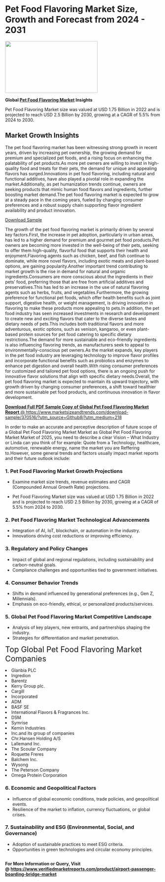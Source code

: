 <H1>Pet Food Flavoring Market Size, Growth and Forecast from 2024 - 2031</H1><img class="aligncenter size-medium wp-image-584254" src="https://thirdeyenews.in/wp-content/uploads/2024/09/Global-Market-Research-300x168.jpeg" alt="" width="300" height="168" /><p><strong>Global&nbsp;<a href="https://www.marketsizeandtrends.com/download-sample/370516/?utm_source=Github8j?utm_medium=218">Pet Food Flavoring Market</a> Insights</strong></p><p>Pet Food Flavoring Market size was valued at USD 1.75 Billion in 2022 and is projected to reach USD 2.5 Billion by 2030, growing at a CAGR of 5.5% from 2024 to 2030.</p><p><h2>Market Growth Insights</h2> <p>The pet food flavoring market has been witnessing strong growth in recent years, driven by increasing pet ownership, the growing demand for premium and specialized pet foods, and a rising focus on enhancing the palatability of pet products.As more pet owners are willing to invest in high-quality food and treats for their pets, the demand for unique and appealing flavors has surged.Innovations in pet food flavoring, including natural and functional additives, have also played a pivotal role in expanding the market.Additionally, as pet humanization trends continue, owners are seeking products that mimic human food flavors and ingredients, further boosting market demand.The pet food flavoring market is expected to grow at a steady pace in the coming years, fueled by changing consumer preferences and a robust supply chain supporting flavor ingredient availability and product innovation.</p> <p><a href="#">Download Sample</a></p> <p>The growth of the pet food flavoring market is primarily driven by several key factors.First, the increase in pet adoption, particularly in urban areas, has led to a higher demand for premium and gourmet pet food products.Pet owners are becoming more invested in the well-being of their pets, seeking to offer them high-quality, flavorful food that supports their health and enjoyment.Flavoring agents such as chicken, beef, and fish continue to dominate, while more novel flavors, including exotic meats and plant-based options, are gaining popularity.Another important trend contributing to market growth is the rise in demand for natural and organic ingredients.Consumers are more conscious about the ingredients in their pets’ food, preferring those that are free from artificial additives and preservatives.This has led to an increase in the use of natural flavoring agents such as herbs, fruits, and vegetables.Furthermore, the growing preference for functional pet foods, which offer health benefits such as joint support, digestive health, or weight management, is driving innovation in flavoring to make these products more appealing to pets.In addition, the pet food industry has seen increased investments in research and development to create new and exciting flavors that cater to the diverse tastes and dietary needs of pets.This includes both traditional flavors and more adventurous, exotic options, such as venison, kangaroo, or even plant-based protein sources for pet food catering to specific dietary restrictions.The demand for more sustainable and eco-friendly ingredients is also influencing flavoring trends, as manufacturers seek to appeal to environmentally-conscious pet owners.As the market expands, key players in the pet food industry are leveraging technology to improve flavor profiles and incorporate functional benefits such as probiotics and enzymes to enhance pet digestion and overall health.With rising consumer preferences for customized and tailored pet food options, there is an ongoing push for innovative flavor solutions that align with specific dietary needs.Overall, the pet food flavoring market is expected to maintain its upward trajectory, with growth driven by changing consumer preferences, a shift toward healthier and more sustainable pet food products, and continuous innovation in flavor development.</p> <p><a href="#"></p><p><span class=""><strong>Download Full PDF Sample Copy of Global Pet Food Flavoring Market Report</strong> @ <a href="https://www.marketsizeandtrends.com/download-sample/370516/?utm_source=Github8j?utm_medium=218" target="_blank">https://www.marketsizeandtrends.com/download-sample/370516/?utm_source=Github8j?utm_medium=218</a></span></p><p>In order to make an accurate and perceptive description of future scope of a Global&nbsp;Pet Food Flavoring Market Market as Global&nbsp;Pet Food Flavoring Market Market of 2025, you need to describe a clear Vision &ndash; What Industry or Linda can you think of for example: Quote from a Technology, healthcare, automotive, renewable energy, name the market you are Reffering to.However, some general trends and factors usually impact market reports and their future outlook include:</p><h3>1.&nbsp;<strong>Pet Food Flavoring Market Growth Projections</strong></h3><ul><li>Examine market size trends, revenue estimates and CAGR (Compounded Annual Growth Rate) projections.</li><li><p>Pet Food Flavoring Market size was valued at USD 1.75 Billion in 2022 and is projected to reach USD 2.5 Billion by 2030, growing at a CAGR of 5.5% from 2024 to 2030.</p></li></ul><h3>2.&nbsp;<strong>Pet Food Flavoring Market Technological Advancements</strong></h3><ul><li>Integration of AI, IoT, blockchain, or automation in the industry.</li><li>Innovations driving cost reductions or improving efficiency.</li></ul><h3>3.&nbsp;<strong>Regulatory and Policy Changes</strong></h3><ul><li>Impact of global and regional regulations, including sustainability and carbon-neutral goals.</li><li>Compliance challenges and opportunities tied to government initiatives.</li></ul><h3>4.&nbsp;<strong>Consumer Behavior Trends</strong></h3><ul><li>Shifts in demand influenced by generational preferences (e.g., Gen Z, Millennials).</li><li>Emphasis on eco-friendly, ethical, or personalized products/services.</li></ul><h3>5.&nbsp;<strong>Global Pet Food Flavoring Market Competitive Landscape</strong></h3><ul><li>Analysis of key players, new entrants, and partnerships shaping the industry.</li><li>Strategies for differentiation and market penetration.</li></ul><p data-pm-slice="1 1 []"><span style="color: inherit; font-family: inherit; font-size: 25px;">Top Global Pet Food Flavoring Market Companies</span></p><div class="" data-test-id=""><p><li>Glanbia PLC</li><li> Ingredion</li><li> Barentz</li><li> Kerry Group plc.</li><li> Cargill</li><li> Incorporated</li><li> ADM</li><li> BASF SE</li><li> International Flavors & Fragrances Inc.</li><li> DSM</li><li> Symrise</li><li> Kemin Industries</li><li> Inc.and its group of companies</li><li> Chr.Hansen Holding A/S</li><li> Lallemand Inc.</li><li> The Scoular Company</li><li> Roquette Freres</li><li> Balchem Inc.</li><li> Wysong</li><li> The Peterson Company</li><li> Omega Protein Corporation</li></p></div><h3>6.&nbsp;<strong>Economic and Geopolitical Factors</strong></h3><ul><li>Influence of global economic conditions, trade policies, and geopolitical events.</li><li>Resilience of the market to inflation, currency fluctuations, or global crises.</li></ul><h3>7.&nbsp;<strong>Sustainability and ESG (Environmental, Social, and Governance)</strong></h3><ul><li>Adoption of sustainable practices to meet ESG criteria.</li><li>Opportunities in green technologies and circular economy principles.</li></ul><h2><strong style="font-size: 14px;">For More Information or Query, Visit @&nbsp;</strong><a style="background-color: #ffffff; font-size: 14px;" href="https://www.marketsizeandtrends.com/report/pet-food-flavoring-market/" target="_blank">https://www.verifiedmarketreports.com/product/airport-passenger-boarding-bridge-market</a></h2>